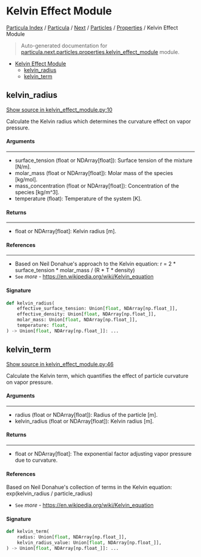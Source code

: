 # Kelvin Effect Module

[Particula Index](../../../../README.md#particula-index) / [Particula](../../../index.md#particula) / [Next](../../index.md#next) / [Particles](../index.md#particles) / [Properties](./index.md#properties) / Kelvin Effect Module

> Auto-generated documentation for [particula.next.particles.properties.kelvin_effect_module](../../../../../particula/next/particles/properties/kelvin_effect_module.py) module.

- [Kelvin Effect Module](#kelvin-effect-module)
  - [kelvin_radius](#kelvin_radius)
  - [kelvin_term](#kelvin_term)

## kelvin_radius

[Show source in kelvin_effect_module.py:10](../../../../../particula/next/particles/properties/kelvin_effect_module.py#L10)

Calculate the Kelvin radius which determines the curvature effect on
vapor pressure.

#### Arguments

-----
- surface_tension (float or NDArray[float]): Surface tension of the
mixture [N/m].
- molar_mass (float or NDArray[float]): Molar mass of the species
[kg/mol].
- mass_concentration (float or NDArray[float]): Concentration of the
species [kg/m^3].
- temperature (float): Temperature of the system [K].

#### Returns

--------
- float or NDArray[float]: Kelvin radius [m].

#### References

-----------
- Based on Neil Donahue's approach to the Kelvin equation:
r = 2 * surface_tension * molar_mass / (R * T * density)
- `See` *more* - https://en.wikipedia.org/wiki/Kelvin_equation

#### Signature

```python
def kelvin_radius(
    effective_surface_tension: Union[float, NDArray[np.float_]],
    effective_density: Union[float, NDArray[np.float_]],
    molar_mass: Union[float, NDArray[np.float_]],
    temperature: float,
) -> Union[float, NDArray[np.float_]]: ...
```



## kelvin_term

[Show source in kelvin_effect_module.py:46](../../../../../particula/next/particles/properties/kelvin_effect_module.py#L46)

Calculate the Kelvin term, which quantifies the effect of particle
curvature on vapor pressure.

#### Arguments

-----
- radius (float or NDArray[float]): Radius of the particle [m].
- kelvin_radius (float or NDArray[float]): Kelvin radius [m].

#### Returns

--------
- float or NDArray[float]: The exponential factor adjusting vapor
pressure due to curvature.

#### References

Based on Neil Donahue's collection of terms in the Kelvin equation:
exp(kelvin_radius / particle_radius)
- `See` *more* - https://en.wikipedia.org/wiki/Kelvin_equation

#### Signature

```python
def kelvin_term(
    radius: Union[float, NDArray[np.float_]],
    kelvin_radius_value: Union[float, NDArray[np.float_]],
) -> Union[float, NDArray[np.float_]]: ...
```